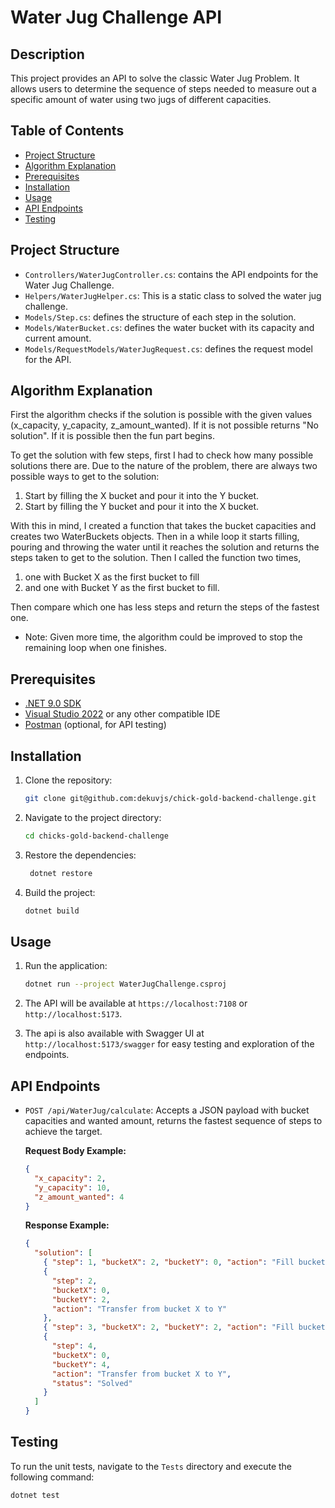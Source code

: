 # Water Jug Challenge API

## Description

This project provides an API to solve the classic Water Jug Problem. It allows users to determine the sequence of steps needed to measure out a specific amount of water using two jugs of different capacities.

## Table of Contents

- [Project Structure](#project-structure)
- [Algorithm Explanation](#algorithm-explanation)
- [Prerequisites](#prerequisites)
- [Installation](#installation)
- [Usage](#usage)
- [API Endpoints](#api-endpoints)
- [Testing](#testing)



## Project Structure

- `Controllers/WaterJugController.cs`: contains the API endpoints for the Water Jug Challenge.
- `Helpers/WaterJugHelper.cs`: This is a static class to solved the water jug challenge.
- `Models/Step.cs`: defines the structure of each step in the solution.
- `Models/WaterBucket.cs`: defines the water bucket with its capacity and current amount.
- `Models/RequestModels/WaterJugRequest.cs`: defines the request model for the API.


## Algorithm Explanation

First the algorithm checks if the solution is possible with the given values (x_capacity, y_capacity, z_amount_wanted). If it is not possible returns "No solution". 
If it is possible then the fun part begins.

To get the solution with few steps, first I had to check how many possible solutions there are. Due to the nature of the problem, there are always two possible ways to get to the solution:
1. Start by filling the X bucket and pour it into the Y bucket.
2. Start by filling the Y bucket  and pour it into the X bucket.

With this in mind, I created a function that takes the bucket capacities and creates two WaterBuckets objects. Then in a while loop it starts filling, pouring and throwing the water until it reaches the solution and returns the steps taken to get to the solution. Then I called the function two times, 
1. one with Bucket X as the first bucket to fill 
2. and one with Bucket Y as the first bucket to fill.  

Then compare which one has less steps and return the steps of the fastest one.

- Note: Given more time, the algorithm could be improved to stop the remaining loop when one finishes. 


## Prerequisites

- [.NET 9.0 SDK](https://dotnet.microsoft.com/download/dotnet/9.0)
- [Visual Studio 2022](https://visualstudio.microsoft.com/vs/) or any other compatible IDE
- [Postman](https://www.postman.com/downloads/) (optional, for API testing)

## Installation

1. Clone the repository:
   ```bash
   git clone git@github.com:dekuvjs/chick-gold-backend-challenge.git
   ```
2. Navigate to the project directory:
   ```bash
   cd chicks-gold-backend-challenge
   ```
3. Restore the dependencies:
   ```bash
    dotnet restore
   ```
4. Build the project:
   ```bash
   dotnet build
   ```

## Usage

1. Run the application:
   ```bash
   dotnet run --project WaterJugChallenge.csproj
   ```
2. The API will be available at `https://localhost:7108` or `http://localhost:5173`.

3. The api is also available with Swagger UI at `http://localhost:5173/swagger` for easy testing and exploration of the endpoints.

## API Endpoints

- `POST /api/WaterJug/calculate`: Accepts a JSON payload with bucket capacities and wanted amount, returns the fastest sequence of steps to achieve the target.

  **Request Body Example:**

  ```json
  {
    "x_capacity": 2,
    "y_capacity": 10,
    "z_amount_wanted": 4
  }
  ```

  **Response Example:**

  ```json
  {
    "solution": [
      { "step": 1, "bucketX": 2, "bucketY": 0, "action": "Fill bucket X" },
      {
        "step": 2,
        "bucketX": 0,
        "bucketY": 2,
        "action": "Transfer from bucket X to Y"
      },
      { "step": 3, "bucketX": 2, "bucketY": 2, "action": "Fill bucket X" },
      {
        "step": 4,
        "bucketX": 0,
        "bucketY": 4,
        "action": "Transfer from bucket X to Y",
        "status": "Solved"
      }
    ]
  }
  ```

## Testing

To run the unit tests, navigate to the `Tests` directory and execute the following command:

```bash
dotnet test
``` 



